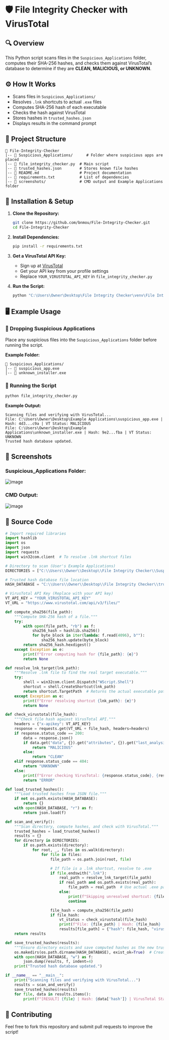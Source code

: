 # 🛡️ File Integrity Checker with VirusTotal

## 🔍 Overview
This Python script scans files in the `Suspicious_Applications` folder, computes their SHA-256 hashes, and checks them against VirusTotal’s database to determine if they are **CLEAN, MALICIOUS, or UNKNOWN**.

## ⚙️ How It Works
- Scans files in `Suspicious_Applications/`
- Resolves `.lnk` shortcuts to actual `.exe` files
- Computes SHA-256 hash of each executable
- Checks the hash against VirusTotal
- Stores hashes in `trusted_hashes.json`
- Displays results in the command prompt

## 📂 Project Structure
```plaintext
📂 File-Integrity-Checker
│-- 📂 Suspicious_Applications/      # Folder where suspicious apps are placed
│-- 📜 file_integrity_checker.py  # Main script
│-- 📜 trusted_hashes.json        # Stores known file hashes
│-- 📜 README.md                  # Project documentation
│-- 📜 requirements.txt           # List of dependencies
│-- 📂 screenshots/               # CMD output and Example Applications folder
```

## 🚀 Installation & Setup
1. **Clone the Repository:**
   ```sh
   git clone https://github.com/bnmou/File-Integrity-Checker.git
   cd File-Integrity-Checker
   ```
2. **Install Dependencies:**
   ```sh
   pip install -r requirements.txt
   ```
3. **Get a VirusTotal API Key:**
   - Sign up at [VirusTotal](https://www.virustotal.com/)
   - Get your API key from your profile settings
   - Replace `YOUR_VIRUSTOTAL_API_KEY` in `file_integrity_checker.py`

4. **Run the Script:**
   ```sh
   python "C:\Users\Owner\Desktop\File Integrity Checker\venv\File Integrity Checker.py"
   ```

## 🖥️ Example Usage
### 🔸 Dropping Suspicious Applications
Place any suspicious files into the `Suspicious_Applications` folder before running the script.

**Example Folder:**
```plaintext
📂 Suspicious_Applications/
│-- 📜 suspicious_app.exe
│-- 📜 unknown_installer.exe
```

### 🔹 Running the Script
```sh
python file_integrity_checker.py
```
**Example Output:**
```plaintext
Scanning files and verifying with VirusTotal...
File: C:\Users\Owner\Desktop\Example Applications\suspicious_app.exe | Hash: 4d3...c9a | VT Status: MALICIOUS
File: C:\Users\Owner\Desktop\Example Applications\unknown_installer.exe | Hash: 9e2...fba | VT Status: UNKNOWN
Trusted hash database updated.
```

## 📸 Screenshots
### **Suspicious_Applications Folder:**
![image](https://github.com/user-attachments/assets/6b06c603-d160-44fb-ab82-87442d2e56b8)

### **CMD Output:**
![image](https://github.com/user-attachments/assets/14aadf44-f77c-43ae-aa21-fc2690bae278)

## 📜 Source Code

```python
# Import required libraries
import hashlib
import os
import json
import requests
import win32com.client  # To resolve .lnk shortcut files

# Directory to scan (User's Example Applications)
DIRECTORIES = ["C:\\Users\\Owner\\Desktop\\File Integrity Checker\\Suspicious_Applications"]

# Trusted hash database file location
HASH_DATABASE = "C:\\Users\\Owner\\Desktop\\File Integrity Checker\\trusted_hashes.json"

# VirusTotal API Key (Replace with your API key)
VT_API_KEY = "YOUR_VIRUSTOTAL_API_KEY"
VT_URL = "https://www.virustotal.com/api/v3/files/"

def compute_sha256(file_path):
    """Compute SHA-256 hash of a file."""
    try:
        with open(file_path, "rb") as f:
            sha256_hash = hashlib.sha256()
            for byte_block in iter(lambda: f.read(4096), b""):
                sha256_hash.update(byte_block)
        return sha256_hash.hexdigest()
    except Exception as e:
        print(f"Error computing hash for {file_path}: {e}")
        return None

def resolve_lnk_target(lnk_path):
    """Resolve .lnk file to find the real target executable."""
    try:
        shell = win32com.client.Dispatch("WScript.Shell")
        shortcut = shell.CreateShortcut(lnk_path)
        return shortcut.TargetPath  # Returns the actual executable path
    except Exception as e:
        print(f"Error resolving shortcut {lnk_path}: {e}")
        return None

def check_virustotal(file_hash):
    """Check file hash against VirusTotal API."""
    headers = {"x-apikey": VT_API_KEY}
    response = requests.get(VT_URL + file_hash, headers=headers)
    if response.status_code == 200:
        data = response.json()
        if data.get("data", {}).get("attributes", {}).get("last_analysis_stats", {}).get("malicious", 0) > 0:
            return "MALICIOUS"
        else:
            return "CLEAN"
    elif response.status_code == 404:
        return "UNKNOWN"
    else:
        print(f"Error checking VirusTotal: {response.status_code}, {response.text}")
        return "ERROR"

def load_trusted_hashes():
    """Load trusted hashes from JSON file."""
    if not os.path.exists(HASH_DATABASE):
        return {}
    with open(HASH_DATABASE, "r") as f:
        return json.load(f)

def scan_and_verify():
    """Scan directory, compute hashes, and check with VirusTotal."""
    trusted_hashes = load_trusted_hashes()
    results = {}
    for directory in DIRECTORIES:
        if os.path.exists(directory):
            for root, _, files in os.walk(directory):
                for file in files:
                    file_path = os.path.join(root, file)

                    # If file is a .lnk shortcut, resolve to .exe
                    if file.endswith(".lnk"):
                        real_path = resolve_lnk_target(file_path)
                        if real_path and os.path.exists(real_path):
                            file_path = real_path  # Use actual .exe path
                        else:
                            print(f"Skipping unresolved shortcut: {file_path}")
                            continue

                    file_hash = compute_sha256(file_path)
                    if file_hash:
                        vt_status = check_virustotal(file_hash)
                        print(f"File: {file_path} | Hash: {file_hash} | VT Status: {vt_status}")
                        results[file_path] = {"hash": file_hash, "virustotal_status": vt_status}
    return results

def save_trusted_hashes(results):
    """Ensure directory exists and save computed hashes as the new trusted hashes."""
    os.makedirs(os.path.dirname(HASH_DATABASE), exist_ok=True)  # Create directory if not exists
    with open(HASH_DATABASE, "w") as f:
        json.dump(results, f, indent=4)
    print("Trusted hash database updated.")

if __name__ == "__main__":
    print("Scanning files and verifying with VirusTotal...")
    results = scan_and_verify()
    save_trusted_hashes(results)
    for file, data in results.items():
        print(f"[RESULT] {file} | Hash: {data['hash']} | VirusTotal Status: {data['virustotal_status']}")
```

## 🤝 Contributing
Feel free to fork this repository and submit pull requests to improve the script!


